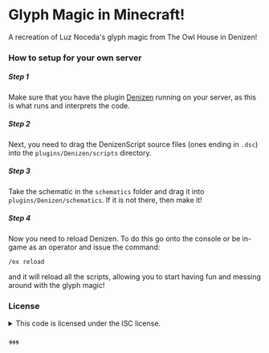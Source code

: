 # Glyph Magic in Minecraft!

A recreation of Luz Noceda's glyph magic from The Owl House in Denizen!

### How to setup for your own server

##### Step 1

Make sure that you have the plugin [Denizen](https://denizenscript.com) running on your server, as this is what runs and interprets the code.

##### Step 2

Next, you need to drag the DenizenScript source files (ones ending in `.dsc`) into the `plugins/Denizen/scripts` directory.

##### Step 3

Take the schematic in the `schematics` folder and drag it into `plugins/Denizen/schematics`. If it is not there, then make it!

##### Step 4

Now you need to reload Denizen. To do this go onto the console or be in-game as an operator and issue the command:

```
/ex reload
```

and it will reload all the scripts, allowing you to start having fun and messing around with the glyph magic!

### License

<details>
<summary>This code is licensed under the ISC license.</summary>

    ISC License

    Copyright (c) 2022 Breadcrumb (https://github.com/BreadcrumbIsTaken)

    Permission to use, copy, modify, and/or distribute this software for any
    purpose with or without fee is hereby granted, provided that the above
    copyright notice and this permission notice appear in all copies.

    THE SOFTWARE IS PROVIDED "AS IS" AND THE AUTHOR DISCLAIMS ALL WARRANTIES WITH
    REGARD TO THIS SOFTWARE INCLUDING ALL IMPLIED WARRANTIES OF MERCHANTABILITY
    AND FITNESS. IN NO EVENT SHALL THE AUTHOR BE LIABLE FOR ANY SPECIAL, DIRECT,
    INDIRECT, OR CONSEQUENTIAL DAMAGES OR ANY DAMAGES WHATSOEVER RESULTING FROM
    LOSS OF USE, DATA OR PROFITS, WHETHER IN AN ACTION OF CONTRACT, NEGLIGENCE OR
    OTHER TORTIOUS ACTION, ARISING OUT OF OR IN CONNECTION WITH THE USE OR
    PERFORMANCE OF THIS SOFTWARE.
</details>

###### 🌀🌀🌀